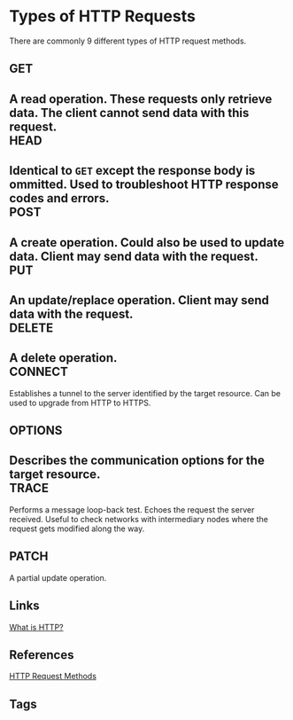 # Types of HTTP Requests

There are commonly 9 different types of HTTP request methods.  

GET
---

A read operation. These requests only retrieve data. The client cannot send data with this request.  
HEAD
---
Identical to `GET` except the response body is ommitted. Used to troubleshoot HTTP response codes and errors.  
POST
---
A create operation. Could also be used to update data. Client may send data with the request.   
PUT
---
An update/replace operation. Client may send data with the request.  
DELETE
---
A delete operation.  
CONNECT
---
Establishes a tunnel to the server identified by the target resource. Can be used to upgrade from HTTP to HTTPS. 

OPTIONS
---
Describes the communication options for the target resource.  
TRACE
---
Performs a message loop-back test. Echoes the request the server received. Useful to check networks with intermediary nodes where the request gets modified along the way.  

PATCH
---
A partial update operation.  

## Links
[What is HTTP?](../202206110246)

## References
[HTTP Request Methods](https://developer.mozilla.org/en-US/docs/Web/HTTP/Methods)

## Tags
